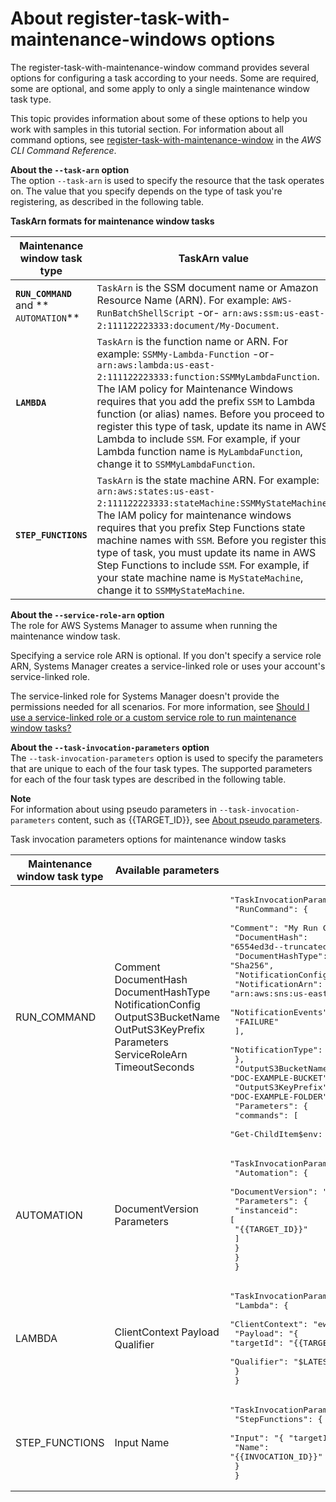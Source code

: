 # About register\-task\-with\-maintenance\-windows options<a name="mw-cli-task-options"></a>

The register\-task\-with\-maintenance\-window command provides several options for configuring a task according to your needs\. Some are required, some are optional, and some apply to only a single maintenance window task type\.

This topic provides information about some of these options to help you work with samples in this tutorial section\. For information about all command options, see [register\-task\-with\-maintenance\-window](https://docs.aws.amazon.com/cli/latest/reference/ssm/register-task-with-maintenance-window.html) in the *AWS CLI Command Reference*\.

**About the `--task-arn` option**  
The option `--task-arn` is used to specify the resource that the task operates on\. The value that you specify depends on the type of task you're registering, as described in the following table\.


**TaskArn formats for maintenance window tasks**  

| Maintenance window task type | TaskArn value | 
| --- | --- | 
|  **`RUN_COMMAND`** and ** `AUTOMATION`**  |  `TaskArn` is the SSM document name or Amazon Resource Name \(ARN\)\. For example:  `AWS-RunBatchShellScript`  \-or\- `arn:aws:ssm:us-east-2:111122223333:document/My-Document`\.  | 
|  **`LAMBDA`**  |  `TaskArn` is the function name or ARN\. For example:  `SSMMy-Lambda-Function` \-or\- `arn:aws:lambda:us-east-2:111122223333:function:SSMMyLambdaFunction`\.  The IAM policy for Maintenance Windows requires that you add the prefix `SSM` to Lambda function \(or alias\) names\. Before you proceed to register this type of task, update its name in AWS Lambda to include `SSM`\. For example, if your Lambda function name is `MyLambdaFunction`, change it to `SSMMyLambdaFunction`\.   | 
|  **`STEP_FUNCTIONS`**  |  `TaskArn` is the state machine ARN\. For example:  `arn:aws:states:us-east-2:111122223333:stateMachine:SSMMyStateMachine`\.  The IAM policy for maintenance windows requires that you prefix Step Functions state machine names with `SSM`\. Before you register this type of task, you must update its name in AWS Step Functions to include `SSM`\. For example, if your state machine name is `MyStateMachine`, change it to `SSMMyStateMachine`\.   | 

**About the `--service-role-arn` option**  
The role for AWS Systems Manager to assume when running the maintenance window task\.

Specifying a service role ARN is optional\. If you don't specify a service role ARN, Systems Manager creates a service\-linked role or uses your account's service\-linked role\. 

The service\-linked role for Systems Manager doesn't provide the permissions needed for all scenarios\. For more information, see [Should I use a service\-linked role or a custom service role to run maintenance window tasks?](sysman-maintenance-permissions.md#maintenance-window-tasks-service-role)

**About the `--task-invocation-parameters` option**  
The `--task-invocation-parameters` option is used to specify the parameters that are unique to each of the four task types\. The supported parameters for each of the four task types are described in the following table\.

**Note**  
For information about using pseudo parameters in `--task-invocation-parameters` content, such as \{\{TARGET\_ID\}\}, see [About pseudo parameters](mw-cli-register-tasks-parameters.md)\. 

Task invocation parameters options for maintenance window tasks


| Maintenance window task type | Available parameters  | Example | 
| --- | --- | --- | 
|  RUN\_COMMAND  |  Comment  DocumentHash  DocumentHashType  NotificationConfig  OutputS3BucketName  OutPutS3KeyPrefix  Parameters  ServiceRoleArn  TimeoutSeconds  |  <pre>"TaskInvocationParameters": {<br />        "RunCommand": {<br />            "Comment": "My Run Command task comment",<br />            "DocumentHash": "6554ed3d--truncated--5EXAMPLE",<br />            "DocumentHashType": "Sha256",<br />            "NotificationConfig": {<br />                "NotificationArn": "arn:aws:sns:us-east-2:123456789012:my-sns-topic-name",<br />                "NotificationEvents": [<br />                    "FAILURE"<br />                ],<br />                "NotificationType": "Invocation"<br />            },<br />            "OutputS3BucketName": "DOC-EXAMPLE-BUCKET",<br />            "OutputS3KeyPrefix": "DOC-EXAMPLE-FOLDER",<br />            "Parameters": {<br />                "commands": [<br />                    "Get-ChildItem$env: temp-Recurse|Remove-Item-Recurse-force"<br />                ]<br />            },<br />            "ServiceRoleArn": "arn:aws:iam::123456789012:role/MyMaintenanceWindowServiceRole",<br />            "TimeoutSeconds": 3600<br />        }<br />    }</pre>  | 
|  AUTOMATION  |  DocumentVersion Parameters  |  <pre>"TaskInvocationParameters": {<br />        "Automation": {<br />            "DocumentVersion": "3",<br />            "Parameters": {<br />                "instanceid": [<br />                    "{{TARGET_ID}}"<br />                ]<br />            }<br />        }<br />    }</pre>  | 
|  LAMBDA  |  ClientContext Payload Qualifier  |  <pre>"TaskInvocationParameters": {<br />        "Lambda": {<br />            "ClientContext": "ew0KICAi--truncated--0KIEXAMPLE",<br />            "Payload": "{ \"targetId\": \"{{TARGET_ID}}\", \"targetType\": \"{{TARGET_TYPE}}\" }",<br />            "Qualifier": "$LATEST"<br />        }<br />    }</pre>  | 
|  STEP\_FUNCTIONS  |  Input Name  |  <pre>"TaskInvocationParameters": {<br />        "StepFunctions": {<br />            "Input": "{ \"targetId\": \"{{TARGET_ID}}\" }",<br />            "Name": "{{INVOCATION_ID}}"<br />        }<br />    }</pre>  | 